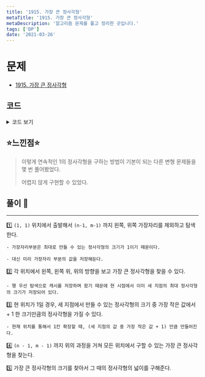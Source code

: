```yaml
---
title: '1915. 가장 큰 정사각형'
metaTitle: '1915. 가장 큰 정사각형'
metaDescription: '알고리즘 문제를 풀고 정리한 곳입니다.'
tags: ['DP']
date: '2021-03-26'
---
```


# 문제
- [1915. 가장 큰 정사각형](https://www.acmicpc.net/problem/1915)

## 코드

<details><summary> 코드 보기 </summary>

``` java
import java.io.BufferedReader;
import java.io.IOException;
import java.io.InputStreamReader;
import java.util.Arrays;

public class Q1915 {
    static int n, m, ans, arr[][], cache[][];
    public static void main(String[] args) throws IOException {
        init();
        solution();
    }

    private static void solution() {
        for (int i = 1; i < n; i++) {
            for (int j = 1; j < m; j++) {
                if(arr[i][j] == 0) continue;
                int diag = cache[i-1][j-1];
                int up = cache[i-1][j], left = cache[i][j-1];
                int size = Math.min(diag, Math.min(up, left));
                if(size <= left && size <= diag && size <= up)
                    cache[i][j] = size + 1;
                ans = Math.max(ans, cache[i][j]);
            }
        }
        System.out.println(ans * ans);
    }

    private static void init() throws IOException {
        BufferedReader br = new BufferedReader(new InputStreamReader(System.in));
        String[] in = br.readLine().split(" ");
        n = stoi(in[0]);
        m = stoi(in[1]);
        arr = new int[n][m];
        cache = new int[n][m];
        for (int i = 0; i < n; i++) {
            char[] row = br.readLine().toCharArray();
            for (int j = 0; j < m; j++) {
                arr[i][j] = row[j] - '0';
                if(arr[i][j] == 1) {
                    ans = 1;
                    cache[i][j] = 1;
                }
            }
        }
    }

    private static int stoi(String s) {
        return Integer.valueOf(s);
    }
}

```
</details>

## ⭐️느낀점⭐️
> 이렇게 연속적인 1의 정사각형을 구하는 방법이 기본이 되는 다른 변형 문제들을 몇 번 풀어봤었다.
>
> 어렵지 않게 구현할 수 있었다.

## 풀이 📣
<hr/>

1️⃣ `(1, 1)` 위치에서 출발해서 `(n-1, m-1)` 까지 왼쪽, 위쪽 가장자리를 제외하고 탐색한다.

    - 가장자리부분은 최대로 만들 수 있는 정사각형의 크기가 1이기 때문이다.

    - 대신 미리 가장자리 부분의 값을 저장해둔다.


2️⃣ 각 위치에서 왼쪽, 왼쪽 위, 위의 방향을 보고 가장 큰 정사각형을 찾을 수 있다.

    - 행 우선 탐색으로 캐시를 저장하며 왔기 때문에 현 시점에서 이미 세 지점의 최대 정사각형의 크기가 저장되어 있다.


3️⃣ 현 위치가 1일 경우, 세 지점에서 만들 수 있는 정사각형의 크기 중 가장 작은 값에서 + 1 한 크기만큼의 정사각형을 가질 수 있다.

    - 현재 위치를 통해서 1칸 확장할 때, (세 지점의 값 중 가장 작은 값 + 1) 만큼 만들어진다.


4️⃣ `(n - 1, m - 1)` 까지 위의 과정을 거쳐 모든 위치에서 구할 수 있는 가장 큰 정사각형을 찾는다.


5️⃣ 가장 큰 정사각형의 크기를 찾아서 그 때의 정사각형의 넓이를 구해준다.
